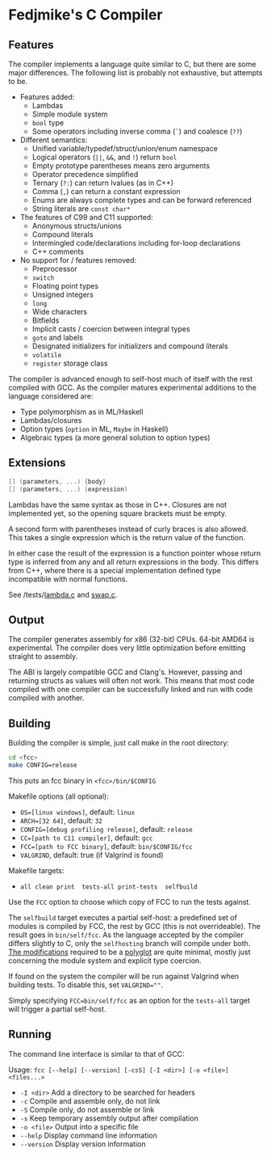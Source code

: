 Fedjmike's C Compiler
=====================

Features
--------

The compiler implements a language quite similar to C, but there are some major differences. The following list is probably not exhaustive, but attempts to be.

- Features added:
  - Lambdas
  - Simple module system
  - `bool` type
  - Some operators including inverse comma (`` ` ``) and coalesce (`??`)
- Different semantics:
  - Unified variable/typedef/struct/union/enum namespace
  - Logical operators (`||`, `&&`, and `!`) return `bool`
  - Empty prototype parentheses means zero arguments
  - Operator precedence simplified
  - Ternary (`?:`) can return lvalues (as in C++)
  - Comma (`,`) can return a constant expression
  - Enums are always complete types and can be forward referenced
  - String literals are `const char*`
- The features of C99 and C11 supported:
  - Anonymous structs/unions
  - Compound literals
  - Intermingled code/declarations including for-loop declarations
  - C++ comments
- No support for / features removed:
  - Preprocessor
  - `switch`
  - Floating point types
  - Unsigned integers
  - `long`
  - Wide characters
  - Bitfields
  - Implicit casts / coercion between integral types
  - `goto` and labels
  - Designated initializers for initializers and compound literals
  - `volatile`
  - `register` storage class

The compiler is advanced enough to self-host much of itself with the rest compiled with GCC. As the compiler matures experimental additions to the language considered are:

- Type polymorphism as in ML/Haskell
- Lambdas/closures
- Option types (`option` in ML, `Maybe` in Haskell)
- Algebraic types (a more general solution to option types)

Extensions
----------

```c
[] (parameters, ...) {body}
[] (parameters, ...) (expression)
```

Lambdas have the same syntax as those in C++. Closures are not implemented yet, so the opening square brackets must be empty. 

A second form with parentheses instead of curly braces is also allowed. This takes a single expression which is the return value of the function.

In either case the result of the expression is a function pointer whose return type is inferred from any and all return expressions in the body. This differs from C++, where there is a special implementation defined type incompatible with normal functions.

See <fcc>/tests/[lambda.c](https://github.com/Fedjmike/fcc/tests/lambda.c) and [swap.c](https://github.com/Fedjmike/fcc/tests/swap.c).


Output
------

The compiler generates assembly for x86 (32-bit) CPUs. 64-bit AMD64 is experimental. The compiler does very little optimization before emitting straight to assembly.

The ABI is largely compatible GCC and Clang's. However, passing and returning structs as values will often not work. This means that most code compiled with one compiler can be successfully linked and run with code compiled with another.

Building
--------

Building the compiler is simple, just call make in the root directory:

```bash
cd <fcc>
make CONFIG=release
```

This puts an fcc binary in `<fcc>/bin/$CONFIG`

Makefile options (all optional):
- `OS=[linux windows]`, default: `linux`
- `ARCH=[32 64]`, default: `32`
- `CONFIG=[debug profiling release]`, default: `release`
- `CC=[path to C11 compiler]`, default: `gcc`
- `FCC=[path to FCC binary]`, default: `bin/$CONFIG/fcc`
- `VALGRIND`, default: true (if Valgrind is found)

Makefile targets:
- `all clean print  tests-all print-tests  selfbuild`

Use the `FCC` option to choose which copy of FCC to run the tests against.

The `selfbuild` target executes a partial self-host: a predefined set of modules is compiled by FCC, the rest by GCC (this is not overrideable). The result goes in `bin/self/fcc`. As the language accepted by the compiler differs slightly to C, only the `selfhosting` branch will compile under both. [The modifications](https://github.com/Fedjmike/fcc/compare/selfhosting) required to be a [polyglot](http://en.wikipedia.org/wiki/Polyglot_(computing)) are quite minimal, mostly just concerning the module system and explicit type coercion.

If found on the system the compiler will be run against Valgrind when building tests. To disable this, set `VALGRIND=""`.

Simply specifying `FCC=bin/self/fcc` as an option for the `tests-all` target will trigger a partial self-host.

Running
-------

The command line interface is similar to that of GCC:

Usage: `fcc [--help] [--version] [-csS] [-I <dir>] [-o <file>] <files...>`
- `-I <dir>`   Add a directory to be searched for headers
- `-c`         Compile and assemble only, do not link
- `-S`         Compile only, do not assemble or link
- `-s`         Keep temporary assembly output after compilation
- `-o <file>`  Output into a specific file
- `--help`     Display command line information
- `--version`  Display version information
